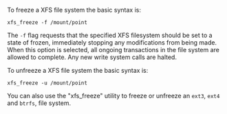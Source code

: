 To freeze a XFS file system the basic syntax is:

`xfs_freeze -f /mount/point`

The `-f` flag requests that the specified XFS filesystem should be set to a state of frozen, immediately stopping any modifications from being made. When this option is selected, all ongoing transactions in the file system are allowed to complete. Any new write system calls are halted.

To unfreeze a XFS file system the basic syntax is:

`xfs_freeze -u /mount/point`

You can also use the "xfs_freeze" utility to freeze or unfreeze an `ext3`, `ext4` and `btrfs`, file system.
